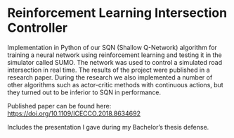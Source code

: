 # Reinforcement Learning Intersection Controller
Implementation in Python of our SQN (Shallow Q-Network) algorithm for training a neural network using reinforcement learning and testing it in the simulator called SUMO. The network was used to control a simulated road intersection in real time. The results of the project were published in a research paper. During the research we also implemented a number of other algorithms such as actor-critic methods with continuous actions, but they turned out to be inferior to SQN in performance.

Published paper can be found here: https://doi.org/10.1109/ICECCO.2018.8634692

Includes the presentation I gave during my Bachelor’s thesis defense.
